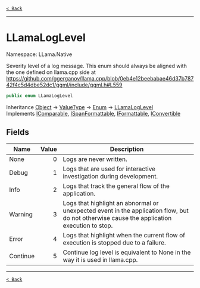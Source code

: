 [`< Back`](./)

---

# LLamaLogLevel

Namespace: LLama.Native

Severity level of a log message. This enum should always be aligned with
 the one defined on llama.cpp side at
 https://github.com/ggerganov/llama.cpp/blob/0eb4e12beebabae46d37b78742f4c5d4dbe52dc1/ggml/include/ggml.h#L559

```csharp
public enum LLamaLogLevel
```

Inheritance [Object](https://docs.microsoft.com/en-us/dotnet/api/system.object) → [ValueType](https://docs.microsoft.com/en-us/dotnet/api/system.valuetype) → [Enum](https://docs.microsoft.com/en-us/dotnet/api/system.enum) → [LLamaLogLevel](./llama.native.llamaloglevel.md)<br>
Implements [IComparable](https://docs.microsoft.com/en-us/dotnet/api/system.icomparable), [ISpanFormattable](https://docs.microsoft.com/en-us/dotnet/api/system.ispanformattable), [IFormattable](https://docs.microsoft.com/en-us/dotnet/api/system.iformattable), [IConvertible](https://docs.microsoft.com/en-us/dotnet/api/system.iconvertible)

## Fields

| Name | Value | Description |
| --- | --: | --- |
| None | 0 | Logs are never written. |
| Debug | 1 | Logs that are used for interactive investigation during development. |
| Info | 2 | Logs that track the general flow of the application. |
| Warning | 3 | Logs that highlight an abnormal or unexpected event in the application flow, but do not otherwise cause the application execution to stop. |
| Error | 4 | Logs that highlight when the current flow of execution is stopped due to a failure. |
| Continue | 5 | Continue log level is equivalent to None in the way it is used in llama.cpp. |

---

[`< Back`](./)
